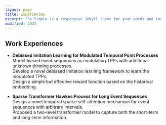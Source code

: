 ```yaml
---
layout: page
title: Experiences
excerpt: "So Simple is a responsive Jekyll theme for your words and images."
modified: 2023
---
```



## Work Experiences
- **Debiased Imitation Learning for Modulated Temporal Point Processes**<br/>
  Model biased event sequences as modulating TPPs with additional unknown thinning processes.<br/>
  Develop a novel debiased imitation learning framework to learn the modulated TPPs.<br/>
  Design a simple but effective reward function based on the historical embedding.<br/>
 

- **Sparse Transformer Hawkes Process for Long Event Sequences**<br/>
  Design a novel temporal sparse self-attention mechanism for event sequences with arbitrary intervals.<br/>
  Proposed a two-level transformer model to capture both the short-term and long-term information.<br/>








<!-- Looking for a simple, responsive, theme for your Jekyll powered blog? Well look no further. Here be **So Simple Theme**, the follow up to
[**Minimal Mistakes**](http://mmistakes.github.io/minimal-mistakes) --- by designer slash illustrator [Michael Rose](http://mademistakes.com).

## So Simple Theme is all about:

* Responsive templates. Looking good on mobile, tablet, and desktop.
* Gracefully degrading in older browsers. Compatible with Internet Explorer 9+ and all modern browsers.
* Minimal embellishments and subtle animations.
* Optional large feature images for posts and pages.
* [Custom 404 page]({{ site.url }}/404.html) to get you started.
* [Simple site search](https://github.com/christian-fei/Simple-Jekyll-Search)
* Support for Disqus Comments

<a markdown="0" href="{{ site.url }}/theme-setup" class="btn">Install So Simple Theme</a>

[^1]: Example: *domain.com/category-name/post-title* -->
